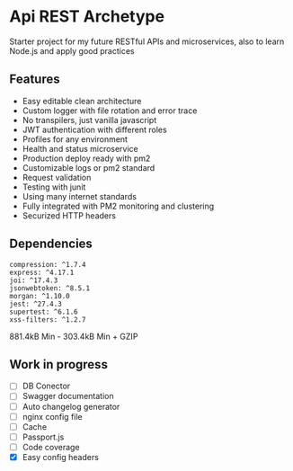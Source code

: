# Api REST Archetype
Starter project for my future RESTful APIs and microservices, also to learn Node.js and apply good practices 


## Features
 - Easy editable clean architecture
 - Custom logger with file rotation and error trace
 - No transpilers, just vanilla javascript
 - JWT authentication with different roles
 - Profiles for any environment
 - Health and status microservice
 - Production deploy ready with pm2
 - Customizable logs or pm2 standard  
 - Request validation
 - Testing with junit
 - Using many internet standards
 - Fully integrated with PM2 monitoring and clustering
 - Securized HTTP headers



## Dependencies


```
compression: ^1.7.4
express: ^4.17.1
joi: ^17.4.3
jsonwebtoken: ^8.5.1
morgan: ^1.10.0
jest: ^27.4.3
supertest: ^6.1.6
xss-filters: ^1.2.7
```
881.4kB Min - 303.4kB Min + GZIP

## Work in progress
- [ ] DB Conector
- [ ] Swagger documentation
- [ ] Auto changelog generator
- [ ] nginx config file
- [ ] Cache
- [ ] Passport.js
- [ ] Code coverage
- [x] Easy config headers
